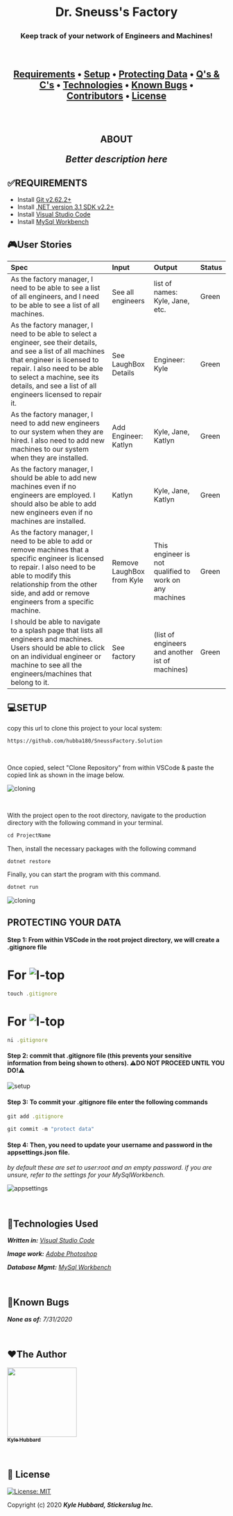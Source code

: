 **<h1 align = "center"> Dr. Sneuss's Factory**


**<h3 align="center">Keep track of your network of Engineers and Machines!**

<br>

**<h2 align = "center">
  <a href="#✅requirements">Requirements</a> •
  <a href="#💻setup">Setup</a> •
  <a href="#protecting-your-data">Protecting Data</a> •
  <a href="#📫 questions-and-concerns">Q's & C's</a> •
  <a href="#🔧technologies-used">Technologies</a> •
  <a href="#🐛known-bugs">Known Bugs</a> •  
  <a href="#❤️contributors">Contributors</a> •
  <a href="#📘 license">License</a>**

<br>
<h2 align = "center">

**ABOUT**

</p>

_Better description here_


## **✅REQUIREMENTS**

* Install [Git v2.62.2+](https://git-scm.com/downloads/)
* Install [.NET version 3.1 SDK v2.2+](https://dotnet.microsoft.com/download/dotnet-core/2.2)
* Install [Visual Studio Code](https://code.visualstudio.com/)
* Install [MySql Workbench](https://www.mysql.com/products/workbench/)

## **🎮User Stories**

| Spec | Input | Output | Status |
| :-------------     | :------------- | :------------- | :------------- | 
| As the factory manager, I need to be able to see a list of all engineers, and I need to be able to see a list of all machines. |  See all engineers |  list of names: Kyle, Jane, etc. | Green |
| As the factory manager, I need to be able to select a engineer, see their details, and see a list of all machines that engineer is licensed to repair. I also need to be able to select a machine, see its details, and see a list of all engineers licensed to repair it. | See LaughBox Details |  Engineer: Kyle | Green |
| As the factory manager, I need to add new engineers to our system when they are hired. I also need to add new machines to our system when they are installed. | Add Engineer: Katlyn | Kyle, Jane, Katlyn | Green |
| As the factory manager, I should be able to add new machines even if no engineers are employed. I should also be able to add new engineers even if no machines are installed. | Katlyn | Kyle, Jane, Katlyn | Green |
| As the factory manager, I need to be able to add or remove machines that a specific engineer is licensed to repair. I also need to be able to modify this relationship from the other side, and add or remove engineers from a specific machine. | Remove LaughBox from Kyle | This engineer is not qualified to work on any machines | Green |
| I should be able to navigate to a splash page that lists all engineers and machines. Users should be able to click on an individual engineer or machine to see all the engineers/machines that belong to it. | See factory | (list of engineers and another ist of machines) | Green |


## **💻SETUP**


copy this url to clone this project to your local system:
```html
https://github.com/hubba180/SneussFactory.Solution
```

<br>

Once copied, select "Clone Repository" from within VSCode & paste the copied link as shown in the image below.

![cloning](https://coding-assets.s3-us-west-2.amazonaws.com/img/clone-github2.gif "Cloning from Github within VSCode")

<br>

With the project open to the root directory, navigate to the production directory with the following command in your terminal.
```js 
cd ProjectName
```

Then, install the necessary packages with the following command
```js 
dotnet restore 
```

Finally, you can start the program with this command.
```js 
dotnet run 
```

![cloning](https://coding-assets.s3-us-west-2.amazonaws.com/img/dotnet-readme.gif "How to clone repo")

[w-top]:https://github.com/ryanoasis/nerd-fonts/wiki/screenshots/v1.0.x/windows-pass-sm.png "↓ Windows Compatibility Status ↓"
[l-top]:https://github.com/ryanoasis/nerd-fonts/wiki/screenshots/v1.0.x/linux-pass-sm.png "↓ Linux Compatibility Status ↓"
[m-top]:https://github.com/ryanoasis/nerd-fonts/wiki/screenshots/v1.0.x/mac-pass-sm.png "↓ macOS (OSX) Compatibility Status ↓"
## **PROTECTING YOUR DATA**

#### **Step 1: From within VSCode in the root project directory, we will create a .gitignore file**

# For ![l-top](https://github.com/ryanoasis/nerd-fonts/wiki/screenshots/v1.0.x/mac-pass-sm.png)
```js 
touch .gitignore 
```

# For ![l-top](https://github.com/ryanoasis/nerd-fonts/wiki/screenshots/v1.0.x/windows-pass-sm.png)

```js 
ni .gitignore 
```

#### Step 2: commit that .gitignore file (this prevents your sensitive information from being shown to others). **⚠️DO NOT PROCEED UNTIL YOU DO!⚠️**

![setup](https://coding-assets.s3-us-west-2.amazonaws.com/img/entity-readme-image.png "Set up instructions")

#### Step 3: **To commit your .gitignore file enter the following commands**

```js
git add .gitignore
```
```js
git commit -m "protect data"
```

#### Step 4: **Then, you need to update your username and password in the appsettings.json file.**

_by default these are set to user:root and an empty password. if you are unsure, refer to the settings for your MySqlWorkbench._

![appsettings](https://coding-assets.s3-us-west-2.amazonaws.com/img/app-settings.png)

<br>

## **🔧Technologies Used**

_**Written in:** [Visual Studio Code](https://code.visualstudio.com/)_

_**Image work:** [Adobe Photoshop](https://www.adobe.com/products/photoshop.html/)_

_**Database Mgmt:** [MySql Workbench](https://www.mysql.com/products/workbench/)_

<br>


## **🐛Known Bugs**

_**None as of:** 7/31/2020_

<br>


## **❤️The Author**

 [<img src="https://coding-assets.s3-us-west-2.amazonaws.com/img/kyle_hubbard.jpg" width="160px;"/><br /><sub><b>Kyle Hubbard</b></sub>](https://www.linkedin.com/in/k-j-hubbard/)<br />        


<br>

## **📘 License**
[![License: MIT](https://img.shields.io/badge/License-MIT-yellow.svg)](https://opensource.org/licenses/MIT)

Copyright (c) 2020 **_Kyle Hubbard, Stickerslug Inc._**